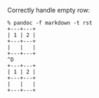 Correctly handle empty row:
```
% pandoc -f markdown -t rst
+---+---+
| 1 | 2 |
+---+---+
|   |   |
+---+---+
^D
+---+---+
| 1 | 2 |
+---+---+
|   |   |
+---+---+
```
